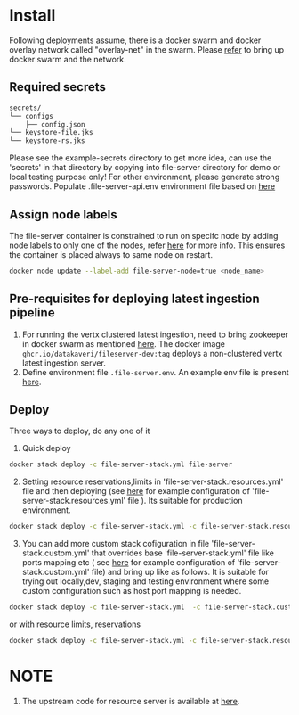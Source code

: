 # Install
 Following deployments assume, there is a docker swarm and  docker overlay network called "overlay-net"  in the swarm. Please [refer](../../../docs/swarm-setup.md) to bring up docker swarm and the network.
## Required secrets
```sh
secrets/
└── configs
    ├── config.json
└── keystore-file.jks
└── keystore-rs.jks
```
Please see the example-secrets directory to get more idea, can use the 'secrets' in that directory by copying into file-server  directory  for demo or local testing purpose only! For other environment, please generate strong passwords. Populate .file-server-api.env environment file based on [here](example-secrets/example-env)

## Assign node labels
 The file-server container is constrained to run on specifc node by adding node labels to only one of the nodes, refer [here](https://docs.docker.com/engine/swarm/services/#placement-constraints) for more info. This ensures the container is placed always to same node on restart.
```sh
docker node update --label-add file-server-node=true <node_name>
```

## Pre-requisites for deploying latest ingestion pipeline
1. For running the vertx clustered latest ingestion, need to bring zookeeper in docker swarm as mentioned [here](../zookeeper/README.md).
The  docker image ```ghcr.io/datakaveri/fileserver-dev:tag``` deploys a non-clustered vertx latest ingestion server.
2. Define environment file ```.file-server.env```. An example env file is present [here](example-secrets/example-env).

## Deploy

Three ways to deploy, do any one of it
1. Quick deploy  
```sh
docker stack deploy -c file-server-stack.yml file-server 
```
2. Setting resource reservations,limits in 'file-server-stack.resources.yml' file and then deploying (see [here](example-file-server-stack.resources.yml) for example configuration of 'file-server-stack.resources.yml' file ). Its suitable for production environment.

```sh
docker stack deploy -c file-server-stack.yml -c file-server-stack.resources.yml file-server
```
3. You can add more custom stack cofiguration in file 'file-server-stack.custom.yml' that overrides base 'file-server-stack.yml' file like ports mapping etc ( see [here](example-file-server-stack.custom.yml) for example configuration of 'file-server-stack.custom.yml' file)  and bring up like as follows. It is suitable for trying out locally,dev, staging and testing environment where some custom configuration such as host port mapping is needed.
```sh
docker stack deploy -c file-server-stack.yml  -c file-server-stack.custom.yml file-server
```
or 
with resource limits, reservations
```sh
docker stack deploy -c file-server-stack.yml -c file-server-stack.resources.yml -c file-server-stack.custom.yml file-server
```

# NOTE
1. The upstream code for resource server is available at [here](https://github.com/datakaveri/iudx-file-server).